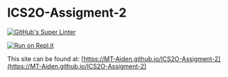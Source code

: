 # ICS2O-Assigment-2

[![GitHub's Super Linter](https://github.com/MT-Aiden/ICS2O-Assigment-2/workflows/GitHub's%20Super%20Linter/badge.svg)](https://github.com/MT-Aiden/ICS2O-Assigment-2/actions)

[![Run on Repl.it](https://repl.it/badge/github/MT-Aiden/ICS2O-Assigment-2)](https://repl.it/github/MT-Aiden/ICS2O-Assigment-2)

This site can be found at: [https://MT-Aiden.github.io/ICS2O-Assigment-2](https://MT-Aiden.github.io/ICS2O-Assigment-2)
